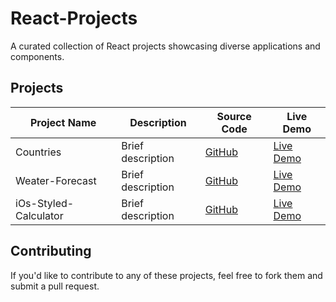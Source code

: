 # React-Projects
A curated collection of React projects showcasing diverse applications and components.

## Projects

| Project Name       | Description           | Source Code                         | Live Demo                           |
|--------------------|-----------------------|-------------------------------------|-------------------------------------|
| Countries     | Brief description     | [GitHub](https://github.com/Tahrim19/Countries.git)              | [Live Demo](https://countries-tan-ten.vercel.app/)      |
| Weater-Forecast    | Brief description     | [GitHub](https://github.com/Tahrim19/Weather-Forecast.git)              | [Live Demo](https://weather-forecast-flame-one.vercel.app/)      |
| iOs-Styled-Calculator     | Brief description     | [GitHub](https://github.com/Tahrim19/iOS-Styled-Calculator.git)              | [Live Demo](https://i-os-styled-calculator.vercel.app/)      |

## Contributing
If you'd like to contribute to any of these projects, feel free to fork them and submit a pull request.

